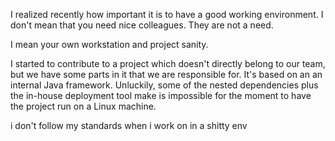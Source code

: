 I realized recently how important it is to have a good working environment. I don't mean that you need nice colleagues. They are not a need.

I mean your own workstation and project sanity.

I started to contribute to a project which doesn't directly belong to our team, but we have some parts in it that we are responsible for. It's based on an an internal Java framework. Unluckily, some of the nested dependencies plus the in-house deployment tool make is impossible for the moment to have the project run on a Linux machine.



i don't follow my standards when i work on in a shitty env